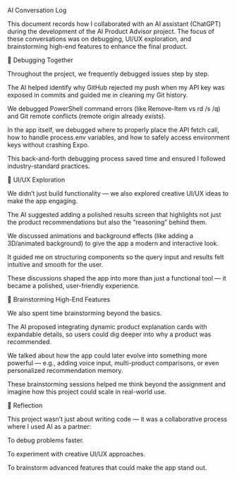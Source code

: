 AI Conversation Log

This document records how I collaborated with an AI assistant (ChatGPT) during the development of the AI Product Advisor project. The focus of these conversations was on debugging, UI/UX exploration, and brainstorming high-end features to enhance the final product.

🔧 Debugging Together

Throughout the project, we frequently debugged issues step by step.

The AI helped identify why GitHub rejected my push when my API key was exposed in commits and guided me in cleaning my Git history.

We debugged PowerShell command errors (like Remove-Item vs rd /s /q) and Git remote conflicts (remote origin already exists).

In the app itself, we debugged where to properly place the API fetch call, how to handle process.env variables, and how to safely access environment keys without crashing Expo.

This back-and-forth debugging process saved time and ensured I followed industry-standard practices.

🎨 UI/UX Exploration

We didn’t just build functionality — we also explored creative UI/UX ideas to make the app engaging.

The AI suggested adding a polished results screen that highlights not just the product recommendations but also the “reasoning” behind them.

We discussed animations and background effects (like adding a 3D/animated background) to give the app a modern and interactive look.

It guided me on structuring components so the query input and results felt intuitive and smooth for the user.

These discussions shaped the app into more than just a functional tool — it became a polished, user-friendly experience.

🚀 Brainstorming High-End Features

We also spent time brainstorming beyond the basics.

The AI proposed integrating dynamic product explanation cards with expandable details, so users could dig deeper into why a product was recommended.

We talked about how the app could later evolve into something more powerful — e.g., adding voice input, multi-product comparisons, or even personalized recommendation memory.

These brainstorming sessions helped me think beyond the assignment and imagine how this project could scale in real-world use.

📑 Reflection

This project wasn’t just about writing code — it was a collaborative process where I used AI as a partner:

To debug problems faster.

To experiment with creative UI/UX approaches.

To brainstorm advanced features that could make the app stand out.

